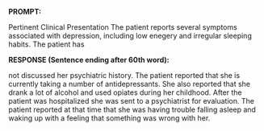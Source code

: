 **PROMPT:**

Pertinent Clinical Presentation  The patient reports several symptoms associated with depression, including low enegery and irregular sleeping habits. The patient has

**RESPONSE (Sentence ending after 60th word):**

not discussed her psychiatric history. The patient reported that she is currently taking a number of antidepressants. She also reported that she drank a lot of alcohol and used opiates during her childhood. After the patient was hospitalized she was sent to a psychiatrist for evaluation. The patient reported at that time that she was having trouble falling asleep and waking up with a feeling that something was wrong with her. 